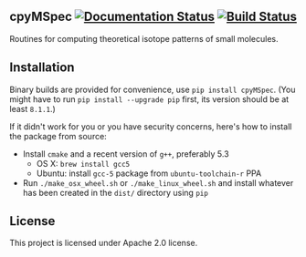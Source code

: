 ## cpyMSpec [![Documentation Status](https://readthedocs.org/projects/cpymspec/badge/?version=latest)](http://cpymspec.readthedocs.org/en/latest/?badge=latest) [![Build Status](https://travis-ci.org/alexandrovteam/cpyMSpec.svg?branch=master)](https://travis-ci.org/alexandrovteam/cpyMSpec)

Routines for computing theoretical isotope patterns of small molecules.

## Installation

Binary builds are provided for convenience, use `pip install cpyMSpec`.
(You might have to run `pip install --upgrade pip` first, its version should be at least `8.1.1`.)

If it didn't work for you or you have security concerns, here's how to install the package from source:
- Install `cmake` and a recent version of `g++`, preferably 5.3
  - OS X: `brew install gcc5`
  - Ubuntu: install `gcc-5` package from `ubuntu-toolchain-r` PPA
- Run `./make_osx_wheel.sh` or `./make_linux_wheel.sh` and install whatever has been created in the `dist/` directory using `pip`


## License

This project is licensed under Apache 2.0 license.
